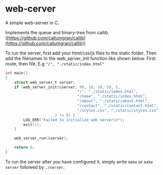 # web-cerver
A simple web-server in C.

Implements the queue and binary-tree from callib. ([https://github.com/callumgran/callib](https://github.com/callumgran/callib))

To run the server, first add your html/css/js files to the static folder.
Then add the filenames to the web_server_init function like shown below.
First route, then file.
E.g `"/", "./static/index.html"`
```c
int main()
{
	struct web_server_t server;
	if (web_server_init(&server, 80, 10, 10, 20, 5,
                                "/", "./static/index.html",
                                "/home", "./static/index.html",
                                "/about", "./static/about.html",
                                "/contact", "./static/contact.html",
                                "/styles.css", "./static/styles.css"
                      ) != 0) {
		LOG_ERR("Failed to initialize web server\n");
		exit(1);
	}

	web_server_run(&server);

	return 0;
}
```

To run the server after you have configured it, simply write `make` or `make server` followed by `./server`.
